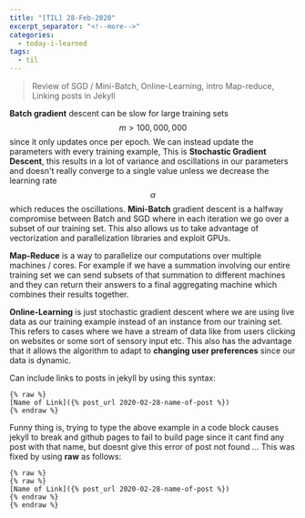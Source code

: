 ```yaml
---
title: "[TIL] 28-Feb-2020"
excerpt_separator: "<!--more-->"
categories:
  - today-i-learned
tags:
  - til 
---
```


> Review of SGD / Mini-Batch, Online-Learning, intro Map-reduce, Linking posts in Jekyll

<!--more-->

**Batch gradient** descent can be slow for large training sets $$m>100,000,000$$ since it only updates once per epoch. We can instead update the parameters with every training example, This is **Stochastic Gradient Descent**, this results in a lot of variance and oscillations in our parameters and doesn't really converge to a single value unless we decrease the learning rate $$\alpha$$ which reduces the oscillations. **Mini-Batch** gradient descent is a halfway compromise between Batch and SGD where in each iteration we go over a subset of our training set. This also allows us to take advantage of vectorization and parallelization libraries and exploit GPUs. 

**Map-Reduce** is a way to parallelize our computations over multiple machines / cores. For example if we have a summation involving our entire training set we can send subsets of that summation to different machines and they can return their answers to a final aggregating machine which combines their results together.

**Online-Learning** is just stochastic gradient descent where we are using live data as our training example instead of an instance from our training set. This refers to cases where we have a stream of data like from users clicking on websites or some sort of sensory input etc. This also has the advantage that it allows the algorithm to adapt to **changing user preferences** since our data is dynamic.

Can include links to posts in jekyll by using this syntax:

```
{% raw %}
[Name of Link]({% post_url 2020-02-28-name-of-post %})
{% endraw %}
```
Funny thing is, trying to type the above example in a code block causes jekyll to break and github pages to fail to build page since it cant find any post with that name, but doesnt give this error of post not found ... This was fixed by using **raw** as follows:


```
{% raw %}
{% raw %}
[Name of Link]({% post_url 2020-02-28-name-of-post %})
{% endraw %}
{% endraw %}
```
